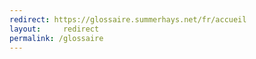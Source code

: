 ```yaml
---
redirect: https://glossaire.summerhays.net/fr/accueil
layout:     redirect
permalink: /glossaire
---
```

